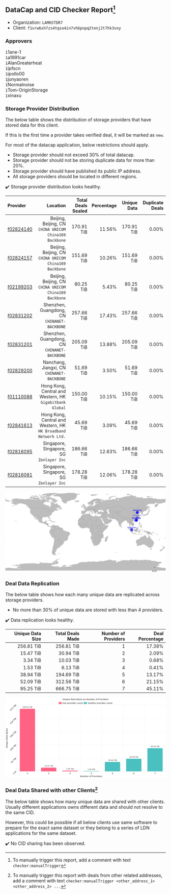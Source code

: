 ## DataCap and CID Checker Report[^1]
 - Organization: `LAMOSTDR7`
 - Client: `f1xrw6xh7zs4tqso4in7vh6pnpq2tenj2t7hk3voy`
### Approvers
`1`1ane-1<br/>`1`a1991car<br/>`1`AlanGreaterheat<br/>`1`ipfscn<br/>`1`ipollo00<br/>`1`junyaoren<br/>`1`Normalnoise<br/>`1`Tom-OriginStorage<br/>`1`xinaxu


### Storage Provider Distribution
The below table shows the distribution of storage providers that have stored data for this client.

If this is the first time a provider takes verified deal, it will be marked as `new`.

For most of the datacap application, below restrictions should apply.
 - Storage provider should not exceed 30% of total datacap.
 - Storage provider should not be storing duplicate data for more than 20%.
 - Storage provider should have published its public IP address.
 - All storage providers should be located in different regions.

✔️ Storage provider distribution looks healthy.

| Provider                                              |                                                           Location | Total Deals Sealed | Percentage | Unique Data | Duplicate Deals |
| :---------------------------------------------------- | -----------------------------------------------------------------: | -----------------: | ---------: | ----------: | --------------: |
| [f02824140](https://filfox.info/en/address/f02824140) |          Beijing, Beijing, CN<br/>`CHINA UNICOM China169 Backbone` |         170.91 TiB |     11.56% |  170.91 TiB |           0.00% |
| [f02824157](https://filfox.info/en/address/f02824157) |          Beijing, Beijing, CN<br/>`CHINA UNICOM China169 Backbone` |         151.69 TiB |     10.26% |  151.69 TiB |           0.00% |
| [f02199203](https://filfox.info/en/address/f02199203) |          Beijing, Beijing, CN<br/>`CHINA UNICOM China169 Backbone` |          80.25 TiB |      5.43% |   80.25 TiB |           0.00% |
| [f02831202](https://filfox.info/en/address/f02831202) |                    Shenzhen, Guangdong, CN<br/>`CHINANET-BACKBONE` |         257.66 TiB |     17.43% |  257.66 TiB |           0.00% |
| [f02831201](https://filfox.info/en/address/f02831201) |                    Shenzhen, Guangdong, CN<br/>`CHINANET-BACKBONE` |         205.09 TiB |     13.88% |  205.09 TiB |           0.00% |
| [f02829200](https://filfox.info/en/address/f02829200) |                      Nanchang, Jiangxi, CN<br/>`CHINANET-BACKBONE` |          51.69 TiB |      3.50% |   51.69 TiB |           0.00% |
| [f01110088](https://filfox.info/en/address/f01110088) |        Hong Kong, Central and Western, HK<br/>`Gigabitbank Global` |         150.00 TiB |     10.15% |  150.00 TiB |           0.00% |
| [f02841613](https://filfox.info/en/address/f02841613) | Hong Kong, Central and Western, HK<br/>`HK Broadband Network Ltd.` |          45.69 TiB |      3.09% |   45.69 TiB |           0.00% |
| [f02816095](https://filfox.info/en/address/f02816095) |                        Singapore, Singapore, SG<br/>`Zenlayer Inc` |         186.66 TiB |     12.63% |  186.66 TiB |           0.00% |
| [f02816081](https://filfox.info/en/address/f02816081) |                        Singapore, Singapore, SG<br/>`Zenlayer Inc` |         178.28 TiB |     12.06% |  178.28 TiB |           0.00% |

<img src="https://raw.githubusercontent.com/data-preservation-programs/filplus-checker-assets/main/filecoin-project/filecoin-plus-large-datasets/issues/2213/1702015171201.png"/>

### Deal Data Replication
The below table shows how each many unique data are replicated across storage providers.

- No more than 30% of unique data are stored with less than 4 providers.

✔️ Data replication looks healthy.

| Unique Data Size | Total Deals Made | Number of Providers | Deal Percentage |
| ---------------: | ---------------: | ------------------: | --------------: |
|       256.81 TiB |       256.81 TiB |                   1 |          17.38% |
|        15.47 TiB |        30.94 TiB |                   2 |           2.09% |
|         3.34 TiB |        10.03 TiB |                   3 |           0.68% |
|         1.53 TiB |         6.13 TiB |                   4 |           0.41% |
|        38.94 TiB |       194.69 TiB |                   5 |          13.17% |
|        52.09 TiB |       312.56 TiB |                   6 |          21.15% |
|        95.25 TiB |       666.75 TiB |                   7 |          45.11% |

<img src="https://raw.githubusercontent.com/data-preservation-programs/filplus-checker-assets/main/filecoin-project/filecoin-plus-large-datasets/issues/2213/1702015171905.png"/>

### Deal Data Shared with other Clients[^3]
The below table shows how many unique data are shared with other clients.
Usually different applications owns different data and should not resolve to the same CID.

However, this could be possible if all below clients use same software to prepare for the exact same dataset or they belong to a series of LDN applications for the same dataset.

✔️ No CID sharing has been observed.

[^1]: To manually trigger this report, add a comment with text `checker:manualTrigger`

[^2]: Deals from those addresses are combined into this report as they are specified with `checker:manualTrigger`

[^3]: To manually trigger this report with deals from other related addresses, add a comment with text `checker:manualTrigger <other_address_1> <other_address_2> ...`
